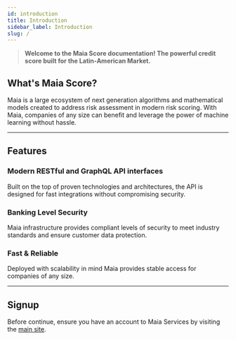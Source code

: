 ```yaml
---
id: introduction
title: Introduction
sidebar_label: Introduction
slug: /
---
```



> **Welcome to the Maia Score documentation! The powerful credit score built for the Latin-American Market.**

## What's Maia Score?

Maia is a large ecosystem of next generation algorithms and mathematical models created to address risk assessment in modern risk scoring. With Maia, companies of any size can benefit and leverage the power of machine learning without hassle.


---


## Features

### Modern RESTful and GraphQL API interfaces
Built on the top of proven technologies and architectures, the API is designed for fast integrations without compromising security.

### Banking Level Security
Maia infrastructure provides compliant levels of security to meet industry standards and ensure customer data protection.

### Fast & Reliable
Deployed with scalability in mind Maia provides stable access for companies of any size.


---

## Signup

Before continue, ensure you have an account to Maia Services by visiting the [main site](https://maia.synx.ai).
